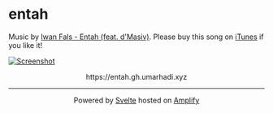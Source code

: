 # entah

Music by [Iwan Fals - Entah (feat. d'Masiv)](https://www.youtube.com/watch?v=MBVd-1Sce3o). Please buy this song on [iTunes](https://music.apple.com/us/album/entah-feat-dmasiv/1059349088?i=1059349921) if you like it!

[![Screenshot](https://ik.imagekit.io/umarhadi/goldenhour/Screen_Shot_2021-04-16_at_02.04.33_PDcyl1r1P.png)](https://entah.gh.umarhadi.xyz)

<p align="center">
  https://entah.gh.umarhadi.xyz
</p>

---

<div align="center">

  Powered by [Svelte](https://svelte.dev) hosted on [Amplify](https://aws.amazon.com/amplify/)
  
</div>